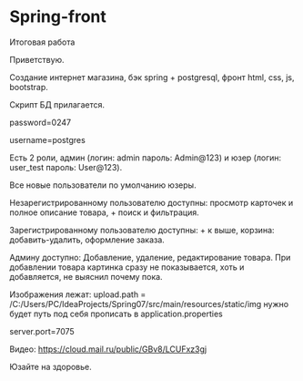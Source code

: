 # Spring-front
Итоговая работа

Приветствую.

Создание интернет магазина, бэк spring + postgresql, фронт html, css, js, bootstrap.

Скрипт БД прилагается. 

password=0247   

username=postgres

Есть 2 роли, админ (логин: admin пароль: Admin@123) и юзер (логин: user_test пароль: User@123).

Все новые пользователи по умолчанию юзеры.

Незарегистрированному пользователю доступны: просмотр карточек и полное описание товара, + поиск и фильтрация.

Зарегистрированному пользователю доступны: + к выше, корзина: добавить-удалить, оформление заказа.

Админу доступно: Добавление, удаление, редактирование товара.
При добавлении товара картинка сразу не показывается, хоть и добавляется, не выяснил почему пока.

Изображения лежат:
upload.path = /C:/Users/PC/IdeaProjects/Spring07/src/main/resources/static/img
нужно будет путь под себя прописать в application.properties

server.port=7075

Видео:  https://cloud.mail.ru/public/GBv8/LCUFxz3gj

Юзайте на здоровье.
